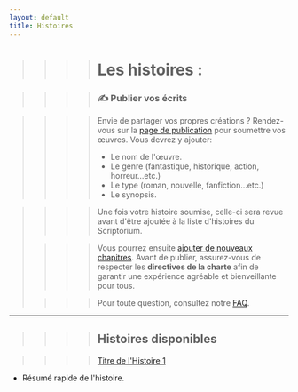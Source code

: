 ```yaml
---
layout: default
title: Histoires
---
```

>>>> # Les histoires :

>>>> ### ✍️ Publier vos écrits

>>>> Envie de partager vos propres créations ? Rendez-vous sur la [page de publication](create-story.md) pour soumettre vos œuvres.
>>>> Vous devrez y ajouter:
>>>> - Le nom de l'œuvre.
>>>> - Le genre (fantastique, historique, action, horreur...etc.)
>>>> - Le type (roman, nouvelle, fanfiction...etc.)
>>>> - Le synopsis.

>>>> Une fois votre histoire soumise, celle-ci sera revue avant d'être ajoutée à la liste d'histoires du Scriptorium.
>
>>>> Vous pourrez ensuite [ajouter de nouveaux chapitres](create-chapter.md).
>>>> Avant de publier, assurez-vous de respecter les **directives de la charte** afin de garantir une expérience agréable et bienveillante pour tous.
> 
>>>> Pour toute question, consultez notre [FAQ](faq.md).

---

>>>> ## Histoires disponibles

>>>> [Titre de l'Histoire 1](nom-histoire-1.md)
  - Résumé rapide de l'histoire.

